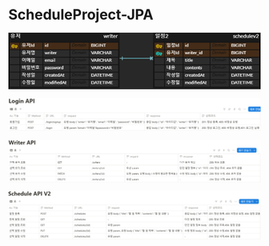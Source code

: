 # ScheduleProject-JPA

![erd.PNG](png/erd.PNG)

![login api.PNG](png/login%20api.PNG)

![writer api.PNG](png/writer%20api.PNG)

![schedule api.PNG](png/schedule%20api.PNG)

